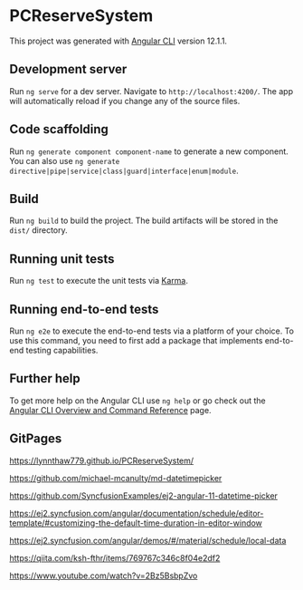 # PCReserveSystem

This project was generated with [Angular CLI](https://github.com/angular/angular-cli) version 12.1.1.

## Development server

Run `ng serve` for a dev server. Navigate to `http://localhost:4200/`. The app will automatically reload if you change any of the source files.

## Code scaffolding

Run `ng generate component component-name` to generate a new component. You can also use `ng generate directive|pipe|service|class|guard|interface|enum|module`.

## Build

Run `ng build` to build the project. The build artifacts will be stored in the `dist/` directory.

## Running unit tests

Run `ng test` to execute the unit tests via [Karma](https://karma-runner.github.io).

## Running end-to-end tests

Run `ng e2e` to execute the end-to-end tests via a platform of your choice. To use this command, you need to first add a package that implements end-to-end testing capabilities.

## Further help

To get more help on the Angular CLI use `ng help` or go check out the [Angular CLI Overview and Command Reference](https://angular.io/cli) page.


## GitPages
https://lynnthaw779.github.io/PCReserveSystem/

https://github.com/michael-mcanulty/md-datetimepicker

https://github.com/SyncfusionExamples/ej2-angular-11-datetime-picker

https://ej2.syncfusion.com/angular/documentation/schedule/editor-template/#customizing-the-default-time-duration-in-editor-window

https://ej2.syncfusion.com/angular/demos/#/material/schedule/local-data

https://qiita.com/ksh-fthr/items/769767c346c8f04e2df2

https://www.youtube.com/watch?v=2Bz5BsbpZvo
